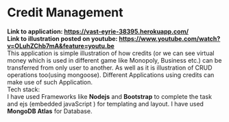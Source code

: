 # Credit Management
**Link to application: https://vast-eyrie-38395.herokuapp.com/**  </br>
**Link to illustration posted on youtube: https://www.youtube.com/watch?v=OLuhZChb7mA&feature=youtu.be** </br>
This application is simple illustration of how credits (or we can see virtual money which is used in different game like Monopoly, Business etc.) can be transferred from only user to another. As well as it is illustration of CRUD operations too(using mongoose). Different Applications using credits can make use of such Application. </br>
Tech stack: </br>
I have used Frameworks like **Nodejs** and **Bootstrap** to complete the task and ejs (embedded javaScript ) for templating and layout. I have used **MongoDB Atlas** for Database.

